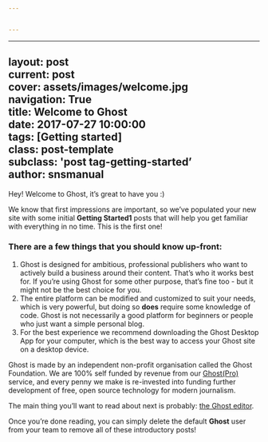 ```yaml
---


---
```


<hr>
<h2 id="layout-postcurrent-postcover--assetsimageswelcome.jpgnavigation-truetitle-welcome-to-ghostdate-2017-07-27-100000tags-getting-startedclass-post-templatesubclass-post-tag-getting-startedauthor-snsmanual">layout: post<br>
current: post<br>
cover:  assets/images/welcome.jpg<br>
navigation: True<br>
title: Welcome to Ghost<br>
date: 2017-07-27 10:00:00<br>
tags: [Getting started]<br>
class: post-template<br>
subclass: 'post tag-getting-started’<br>
author: snsmanual</h2>
<p>Hey! Welcome to Ghost, it’s great to have you :)</p>
<p>We know that first impressions are important, so we’ve populated your new site with some initial <strong>Getting Started1</strong> posts that will help you get familiar with everything in no time. This is the first one!</p>
<h3 id="there-are-a-few-things-that-you-should-know-up-front">There are a few things that you should know up-front:</h3>
<ol>
<li>Ghost is designed for ambitious, professional publishers who want to actively build a business around their content. That’s who it works best for. If you’re using Ghost for some other purpose, that’s fine too - but it might not be the best choice for you.</li>
<li>The entire platform can be modified and customized to suit your needs, which is very powerful, but doing so <strong>does</strong> require some knowledge of code. Ghost is not necessarily a good platform for beginners or people who just want a simple personal blog.</li>
<li>For the best experience we recommend downloading the Ghost Desktop App for your computer, which is the best way to access your Ghost site on a desktop device.</li>
</ol>
<p>Ghost is made by an independent non-profit organisation called the Ghost Foundation. We are 100% self funded by revenue from our <a href="https://ghost.org/pricing">Ghost(Pro)</a> service, and every penny we make is re-invested into funding further development of free, open source technology for modern journalism.</p>
<p>The main thing you’ll want to read about next is probably: <a href="https://demo.ghost.io/the-editor/">the Ghost editor</a>.</p>
<p>Once you’re done reading, you can simply delete the default <strong>Ghost</strong> user from your team to remove all of these introductory posts!</p>

<!--stackedit_data:
eyJoaXN0b3J5IjpbLTEwODM4MTAxNTZdfQ==
-->